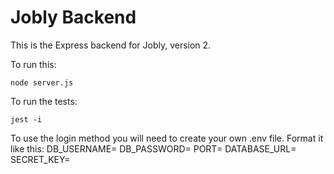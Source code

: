 # Jobly Backend

This is the Express backend for Jobly, version 2.

To run this:

    node server.js
    
To run the tests:

    jest -i


To use the login method you will need to create your own .env file. Format it like this:
DB_USERNAME=
DB_PASSWORD=
PORT=
DATABASE_URL=
SECRET_KEY=